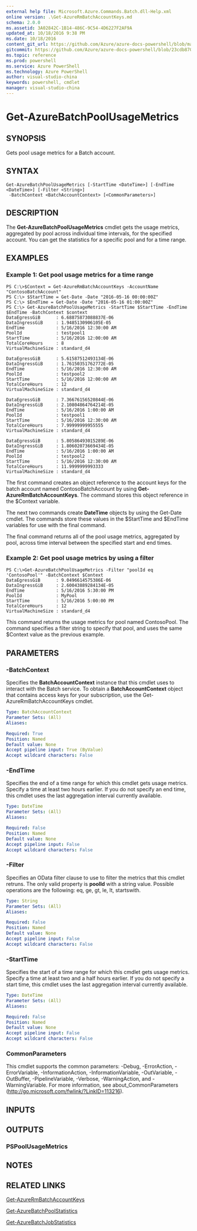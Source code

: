 ```yaml
---
external help file: Microsoft.Azure.Commands.Batch.dll-Help.xml
online version: .\Get-AzureRmBatchAccountKeys.md
schema: 2.0.0
ms.assetid: 3A02842C-1B14-486C-9C54-4D6227F2AF9A
updated_at: 10/18/2016 9:38 PM
ms.date: 10/18/2016
content_git_url: https://github.com/Azure/azure-docs-powershell/blob/master/azureps-cmdlets-docs/ResourceManager/AzureRM.Batch/v1.1.4/Get-AzureBatchPoolUsageMetrics.md
gitcommit: https://github.com/Azure/azure-docs-powershell/blob/23cdb8705d4ab9807c0e21b238f3b134a7d49c7d/azureps-cmdlets-docs/ResourceManager/AzureRM.Batch/v1.1.4/Get-AzureBatchPoolUsageMetrics.md
ms.topic: reference
ms.prod: powershell
ms.service: Azure PowerShell
ms.technology: Azure PowerShell
author: visual-studio-china
keywords: powershell, cmdlet
manager: visual-studio-china
---
```


# Get-AzureBatchPoolUsageMetrics

## SYNOPSIS
Gets pool usage metrics for a Batch account.

## SYNTAX

```
Get-AzureBatchPoolUsageMetrics [-StartTime <DateTime>] [-EndTime <DateTime>] [-Filter <String>]
 -BatchContext <BatchAccountContext> [<CommonParameters>]
```

## DESCRIPTION
The **Get-AzureBatchPoolUsageMetrics** cmdlet gets the usage metrics, aggregated by pool across individual time intervals, for the specified account.
You can get the statistics for a specific pool and for a time range.

## EXAMPLES

### Example 1: Get pool usage metrics for a time range
```
PS C:\>$Context = Get-AzureRmBatchAccountKeys -AccountName "ContosoBatchAccount"
PS C:\> $StartTime = Get-Date -Date "2016-05-16 00:00:00Z"
PS C:\> $EndTime = Get-Date -Date "2016-05-16 01:00:00Z"
PS C:\> Get-AzureBatchPoolUsageMetrics -StartTime $StartTime -EndTime $EndTime -BatchContext $context
DataEgressGiB      : 6.68875873088837E-06
DataIngressGiB     : 1.9485130906105E-05
EndTime            : 5/16/2016 12:30:00 AM
PoolId             : testpool1
StartTime          : 5/16/2016 12:00:00 AM
TotalCoreHours     : 8
VirtualMachineSize : standard_d4

DataEgressGiB      : 5.61587512493134E-06
DataIngressGiB     : 1.76150351762772E-05
EndTime            : 5/16/2016 12:30:00 AM
PoolId             : testpool2
StartTime          : 5/16/2016 12:00:00 AM
TotalCoreHours     : 12
VirtualMachineSize : standard_d4

DataEgressGiB      : 7.36676156520844E-06
DataIngressGiB     : 2.10804864764214E-05
EndTime            : 5/16/2016 1:00:00 AM
PoolId             : testpool1
StartTime          : 5/16/2016 12:30:00 AM
TotalCoreHours     : 7.99999999955555
VirtualMachineSize : standard_d4

DataEgressGiB      : 5.80586493015289E-06
DataIngressGiB     : 1.80602073669434E-05
EndTime            : 5/16/2016 1:00:00 AM
PoolId             : testpool2
StartTime          : 5/16/2016 12:30:00 AM
TotalCoreHours     : 11.9999999993333
VirtualMachineSize : standard_d4
```

The first command creates an object reference to the account keys for the batch account named ContosoBatchAccount by using **Get-AzureRmBatchAccountKeys**.
The command stores this object reference in the $Context variable.

The next two commands create **DateTime** objects by using the Get-Date cmdlet.
The commands store these values in the $StartTime and $EndTime variables for use with the final command.

The final command returns all of the pool usage metrics, aggregated by pool, across time interval between the specified start and end times.

### Example 2: Get pool usage metrics by using a filter
```
PS C:\>Get-AzureBatchPoolUsageMetrics -Filter "poolId eq 'ContosoPool'" -BatchContext $Context
DataEgressGiB      : 9.0496614575386E-06
DataIngressGiB     : 2.60043889284134E-05
EndTime            : 5/16/2016 5:30:00 PM
PoolId             : MyPool
StartTime          : 5/16/2016 5:00:00 PM
TotalCoreHours     : 12
VirtualMachineSize : standard_d4
```

This command returns the usage metrics for pool named ContosoPool.
The command specifies a filter string to specify that pool, and uses the same $Context value as the previous example.

## PARAMETERS

### -BatchContext
Specifies the **BatchAccountContext** instance that this cmdlet uses to interact with the Batch service.
To obtain a **BatchAccountContext** object that contains access keys for your subscription, use the Get-AzureRmBatchAccountKeys cmdlet.

```yaml
Type: BatchAccountContext
Parameter Sets: (All)
Aliases: 

Required: True
Position: Named
Default value: None
Accept pipeline input: True (ByValue)
Accept wildcard characters: False
```

### -EndTime
Specifies the end of a time range for which this cmdlet gets usage metrics.
Specify a time at least two hours earlier.
If you do not specify an end time, this cmdlet uses the last aggregation interval currently available.

```yaml
Type: DateTime
Parameter Sets: (All)
Aliases: 

Required: False
Position: Named
Default value: None
Accept pipeline input: False
Accept wildcard characters: False
```

### -Filter
Specifies an OData filter clause to use to filter the metrics that this cmdlet retruns.
The only valid property is **poolId** with a string value.
Possible operations are the following: eq, ge, gt, le, lt, startswith.

```yaml
Type: String
Parameter Sets: (All)
Aliases: 

Required: False
Position: Named
Default value: None
Accept pipeline input: False
Accept wildcard characters: False
```

### -StartTime
Specifies the start of a time range for which this cmdlet gets usage metrics.
Specify a time at least two and a half hours earlier.
If you do not specify a start time, this cmdlet uses the last aggregation interval currently available.

```yaml
Type: DateTime
Parameter Sets: (All)
Aliases: 

Required: False
Position: Named
Default value: None
Accept pipeline input: False
Accept wildcard characters: False
```

### CommonParameters
This cmdlet supports the common parameters: -Debug, -ErrorAction, -ErrorVariable, -InformationAction, -InformationVariable, -OutVariable, -OutBuffer, -PipelineVariable, -Verbose, -WarningAction, and -WarningVariable. For more information, see about_CommonParameters (http://go.microsoft.com/fwlink/?LinkID=113216).

## INPUTS

## OUTPUTS

### PSPoolUsageMetrics

## NOTES

## RELATED LINKS

[Get-AzureRmBatchAccountKeys](.\Get-AzureRmBatchAccountKeys.md)

[Get-AzureBatchPoolStatistics](.\Get-AzureBatchPoolStatistics.md)

[Get-AzureBatchJobStatistics](.\Get-AzureBatchJobStatistics.md)


